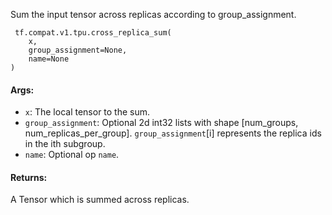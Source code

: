 
Sum the input tensor across replicas according to group_assignment.

```
 tf.compat.v1.tpu.cross_replica_sum(
    x,
    group_assignment=None,
    name=None
)
```
#### Args:
- `x`: The local tensor to the sum.
- `group_assignment`: Optional 2d int32 lists with shape [num_groups, num_replicas_per_group]. `group_assignment`[i] represents the replica ids in the ith subgroup.
- `name`: Optional op `name`.
#### Returns:

A Tensor which is summed across replicas.
